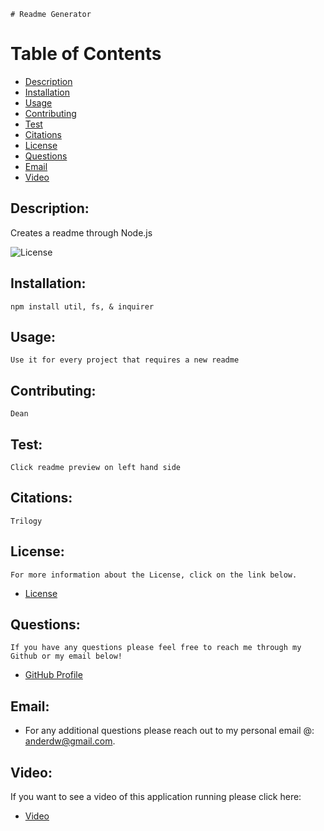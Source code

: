 

    # Readme Generator

# Table of Contents
- [Description](#description)
- [Installation](#installation)
- [Usage](#usage) 
- [Contributing](#contributing)
- [Test](#test)
- [Citations](#citations)
- [License](#license) 
- [Questions](#questions)
- [Email](#email)
- [Video](#video)

## Description:
Creates a readme through Node.js

![License](https://img.shields.io/badge/License--blue.svg "License Badge")
   
## Installation:
    npm install util, fs, & inquirer
## Usage:
    Use it for every project that requires a new readme
## Contributing:
    Dean
## Test:
    Click readme preview on left hand side
## Citations:
    Trilogy
## License:
    For more information about the License, click on the link below.
    
- [License](https://opensource.org/licenses/)
## Questions:
    If you have any questions please feel free to reach me through my Github or my email below!
- [GitHub Profile](https://github.com/anderdw)

## Email:
- For any additional questions please reach out to my personal email @: anderdw@gmail.com.

## Video:
If you want to see a video of this application running please click here:
- [Video]()
